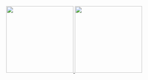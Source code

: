 <div>
  <a href="https://github.com/gccunha015">
  <img height="180em" src="https://github-readme-stats.vercel.app/api?username=gccunha015&show_icons=true&theme=dracula&include_all_commits=true&count_private=true"/>
  <img height="180em" src="https://github-readme-stats.vercel.app/api/top-langs/?username=gccunha015&layout=compact&langs_count=7&theme=dracula"/>
</div>
